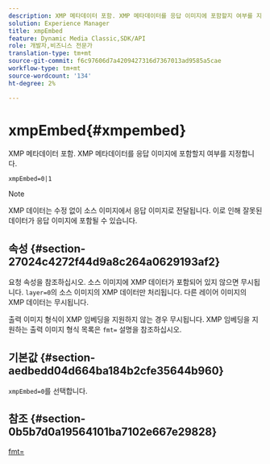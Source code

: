 ```yaml
---
description: XMP 메타데이터 포함. XMP 메타데이터를 응답 이미지에 포함할지 여부를 지정합니다.
solution: Experience Manager
title: xmpEmbed
feature: Dynamic Media Classic,SDK/API
role: 개발자,비즈니스 전문가
translation-type: tm+mt
source-git-commit: f6c97606d7a4209427316d7367013ad9585a5cae
workflow-type: tm+mt
source-wordcount: '134'
ht-degree: 2%

---
```



# xmpEmbed{#xmpembed}

XMP 메타데이터 포함. XMP 메타데이터를 응답 이미지에 포함할지 여부를 지정합니다.

`xmpEmbed=0|1`

>[!NOTE]
>
>XMP 데이터는 수정 없이 소스 이미지에서 응답 이미지로 전달됩니다. 이로 인해 잘못된 데이터가 응답 이미지에 포함될 수 있습니다.

## 속성 {#section-27024c4272f44d9a8c264a0629193af2}

요청 속성을 참조하십시오. 소스 이미지에 XMP 데이터가 포함되어 있지 않으면 무시됩니다. `layer=0`의 소스 이미지의 XMP 데이터만 처리됩니다. 다른 레이어 이미지의 XMP 데이터는 무시됩니다.

출력 이미지 형식이 XMP 임베딩을 지원하지 않는 경우 무시됩니다. XMP 임베딩을 지원하는 출력 이미지 형식 목록은 `fmt=` 설명을 참조하십시오.

## 기본값 {#section-aedbedd04d664ba184b2cfe35644b960}

`xmpEmbed=0`를 선택합니다.

## 참조 {#section-0b5b7d0a19564101ba7102e667e29828}

[fmt=](../../../../../is-api/http-ref/image-serving-api-ref/c-http-protocol-reference/c-command-reference/r-is-http-fmt.md#reference-cdf10043423b45ba9fe15157fb3ae37a)
